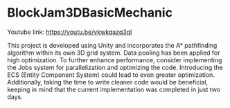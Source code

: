 # BlockJam3DBasicMechanic

Youtube link: https://youtu.be/vkwkqazq3qI

This project is developed using Unity and incorporates the A* pathfinding algorithm within its own 3D grid system. Data pooling has been applied for high optimization. To further enhance performance, consider implementing the Jobs system for parallelization and optimizing the code. Introducing the ECS (Entity Component System) could lead to even greater optimization. Additionally, taking the time to write cleaner code would be beneficial, keeping in mind that the current implementation was completed in just two days.
